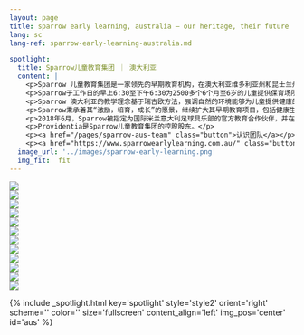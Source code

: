 ```yaml
---
layout: page
title: sparrow early learning, australia — our heritage, their future | providentia education | hong kong
lang: sc
lang-ref: sparrow-early-learning-australia.md

spotlight:
  title: Sparrow儿童教育集团 ｜ 澳大利亚
  content: |
    <p>Sparrow 儿童教育集团是一家领先的早期教育机构，在澳大利亚维多利亚州和昆士兰州设有31个早期儿童保育中心。</p>
    <p>Sparrow于工作日的早上6:30至下午6:30为2500多个6个月至6岁的儿童提供保育场所。</p>
    <p>Sparrow 澳大利亚的教学理念基于瑞吉欧方法，强调自然的环境能够为儿童提供健康的环境和发展。</p>
    <p>Sparrow秉承着其“激励，培育，成长”的愿景，继续扩大其早期教育项目，包括健康生活方面的活动，如由国际米兰学院教练提供的足球课程。</p>
    <p>2018年6月，Sparrow被指定为国际米兰意大利足球具乐部的官方教育合作伙伴，并在昆士兰州推出澳大利亚国际学院。 澳大利亚国际米兰足球学院于学校放假期间在昆士兰州的Sparrow中心提供每周的足球训练课程和足球训练营。</p>
    <p>Providentia是Sparrow儿童教育集团的控股股东。</p>
    <p><a href="/pages/sparrow-aus-team" class="button">认识团队</a></p>
    <p><a href="https://www.sparrowearlylearning.com.au/" class="button">前往网站</a></p>
  image_url: '../images/sparrow-early-learning.png'
  img_fit:  fit
---
```

<section class="spotlight mostscreen style6 invert orient-center content-align-center onscroll-image-fade-in">
  <!-- slider -->
  <div class="swiper-container">
    <!-- Additional required wrapper -->
    <div class="swiper-wrapper">
        <!-- Slides -->
      <div class="swiper-slide"><img src = '../images/gallery/au/Sparrow Web Res-44.jpg'></div>
      <div class="swiper-slide"><img src = '../images/gallery/au/Sparrow Web Res-46.jpg'></div>
      <div class="swiper-slide"><img src = '../images/gallery/au/Sparrow Web Res-58.jpg'></div>
      <div class="swiper-slide"><img src = '../images/gallery/au/Sparrow Web Res-67.jpg'></div>
      <div class="swiper-slide"><img src = '../images/gallery/au/Sparrow Web Res-73.jpg'></div>
      <div class="swiper-slide"><img src = '../images/gallery/au/Sparrow Web Res-107.jpg'></div>
      <div class="swiper-slide"><img src = '../images/gallery/au/Sparrow Web Res-135.jpg'></div>
      <div class="swiper-slide"><img src = '../images/gallery/au/Sparrow Web Res-170.jpg'></div>
      <div class="swiper-slide"><img src = '../images/gallery/au/Sparrow Web Res-180.jpg'></div>
      <div class="swiper-slide"><img src = '../images/gallery/au/Sparrow Web Res-235.jpg'></div>
      <div class="swiper-slide"><img src = '../images/gallery/au/Sparrow Web Res-260.jpg'></div>
      <div class="swiper-slide"><img src = '../images/gallery/au/Sparrow Web Res-261.jpg'></div>
    </div>
    <!-- Add Pagination -->
    <div class="swiper-pagination"></div>
    <!-- Add Arrows -->
    <div class="swiper-button-next"></div>
    <div class="swiper-button-prev"></div>
  </div>
</section>

{% include _spotlight.html key='spotlight' style='style2' orient='right' scheme='' color='' size='fullscreen' content_align='left' img_pos='center' id='aus' %}